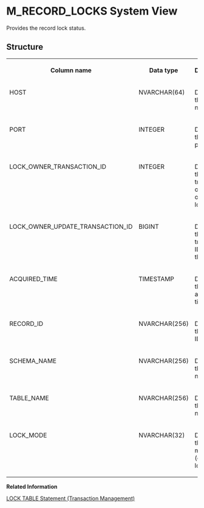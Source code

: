 <!-- loio20b8665a751910148dd0e46c9b8b7783 -->

# M\_RECORD\_LOCKS System View

Provides the record lock status.



<a name="loio20b8665a751910148dd0e46c9b8b7783___m__r_e_c_o_r_d__l_o_c_k_s_1struct_M_RECORD_LOCKS"/>

## Structure


<table>
<tr>
<th valign="top">

Column name

</th>
<th valign="top">

Data type

</th>
<th valign="top">

Description

</th>
</tr>
<tr>
<td valign="top">

HOST

</td>
<td valign="top">

NVARCHAR\(64\)

</td>
<td valign="top">

Displays the host name.

</td>
</tr>
<tr>
<td valign="top">

PORT

</td>
<td valign="top">

INTEGER

</td>
<td valign="top">

Displays the internal port.

</td>
</tr>
<tr>
<td valign="top">

LOCK\_OWNER\_TRANSACTION\_ID

</td>
<td valign="top">

INTEGER

</td>
<td valign="top">

Displays the transaction object ID owning the lock.

</td>
</tr>
<tr>
<td valign="top">

LOCK\_OWNER\_UPDATE\_TRANSACTION\_ID

</td>
<td valign="top">

BIGINT

</td>
<td valign="top">

Displays the write transaction ID owning the lock.

</td>
</tr>
<tr>
<td valign="top">

ACQUIRED\_TIME

</td>
<td valign="top">

TIMESTAMP

</td>
<td valign="top">

Displays the lock acquisition time.

</td>
</tr>
<tr>
<td valign="top">

RECORD\_ID

</td>
<td valign="top">

NVARCHAR\(256\)

</td>
<td valign="top">

Displays the record ID.

</td>
</tr>
<tr>
<td valign="top">

SCHEMA\_NAME

</td>
<td valign="top">

NVARCHAR\(256\)

</td>
<td valign="top">

Displays the schema name.

</td>
</tr>
<tr>
<td valign="top">

TABLE\_NAME

</td>
<td valign="top">

NVARCHAR\(256\)

</td>
<td valign="top">

Displays the table name.

</td>
</tr>
<tr>
<td valign="top">

LOCK\_MODE

</td>
<td valign="top">

NVARCHAR\(32\)

</td>
<td valign="top">

Displays the lock mode \(exclusive lock\).

</td>
</tr>
</table>

**Related Information**  


[LOCK TABLE Statement \(Transaction Management\)](../../010-SQL-Reference/012-SQL-Statements/lock-table-statement-transaction-management-20f88d8.md "Acquires an exclusive lock for a table.")

